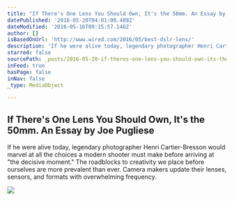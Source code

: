 ```yaml
---
title: "If There's One Lens You Should Own, It's the 50mm. An Essay by Joe Pugliese"
datePublished: '2016-05-20T04:01:00.489Z'
dateModified: '2016-05-16T09:15:57.146Z'
author: []
isBasedOnUrl: 'http://www.wired.com/2016/05/best-dslr-lens/'
description: 'If he were alive today, legendary photographer Henri Cartier-Bresson would marvel at all the choices a modern shooter must make before arriving at "the decisive moment." The roadblocks to creativity we place before ourselves are more prevalent than ever. Camera makers update their lenses, sensors, and formats with over­whelming frequency.'
starred: false
sourcePath: _posts/2016-05-20-if-theres-one-lens-you-should-own-its-the-50mm-an-essay.md
inFeed: true
hasPage: false
inNav: false
_type: MediaObject

---
```

<article style=""><h1>If There's One Lens You Should Own, It's the 50mm. An Essay by Joe Pugliese</h1><p>If he were alive today, legendary photographer Henri Cartier-Bresson would marvel at all the choices a modern shooter must make before arriving at "the decisive moment." The roadblocks to creativity we place before ourselves are more prevalent than ever. Camera makers update their lenses, sensors, and formats with over­whelming frequency.</p><img src="http://www.wired.com/wp-content/uploads/2016/04/gl_lens-sigma-1200x630-e1461366728461.jpg" /></article>